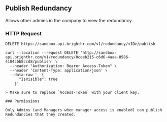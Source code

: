 ## Publish Redundancy

Allows other admins in the company to view the redundancy

### HTTP Request

`DELETE https://sandbox-api.brighthr.com/v1/redundancy/<ID>/publish`

```shell
curl --location --request DELETE 'http://sandbox-api.brighthr.com/v1/redundancy/0ceeb215-c6d6-4aaa-8586-4184cbb8ccd8/publish' \
  --header "Authorization: Bearer Access-Token" \
  --header 'Content-Type: application/json' \
  --data-raw '  {
      "IsVisible": true
    }'
```
```
> Make sure to replace `Access-Token` with your client key.

### Permissions

Only Admins (and Managers when manager access is enabled) can publish Redundancies that they created.